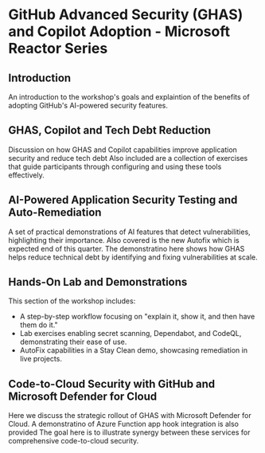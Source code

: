 # GitHub Advanced Security (GHAS) and Copilot Adoption - Microsoft Reactor Series 

## Introduction 
An introduction to the workshop's goals and explaintion of the benefits of adopting GitHub's AI-powered security features.

## GHAS, Copilot and Tech Debt Reduction 
Discussion on how GHAS and Copilot capabilities improve application security and reduce tech debt
Also included are a collection of exercises that guide participants through configuring and using these tools effectively.

## AI-Powered Application Security Testing and Auto-Remediation
A set of practical demonstrations of AI features that detect vulnerabilities, highlighting their importance.
Also covered is the new Autofix which is expected end of this quarter.
The demonstratino here shows how GHAS helps reduce technical debt by identifying and fixing vulnerabilities at scale.

## Hands-On Lab and Demonstrations

This section of the workshop includes:

* A step-by-step workflow focusing on "explain it, show it, and then have them do it."
* Lab exercises enabling secret scanning, Dependabot, and CodeQL, demonstrating their ease of use.
* AutoFix capabilities in a Stay Clean demo, showcasing remediation in live projects.

## Code-to-Cloud Security with GitHub and Microsoft Defender for Cloud
Here we discuss the strategic rollout of GHAS with Microsoft Defender for Cloud.
A demonstratino of Azure Function app hook integration is also provided
The goal here is to illustrate synergy between these services for comprehensive code-to-cloud security.


